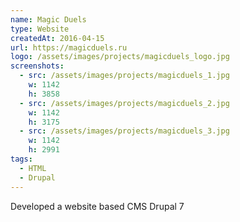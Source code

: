 ```yaml
---
name: Magic Duels
type: Website
createdAt: 2016-04-15
url: https://magicduels.ru
logo: /assets/images/projects/magicduels_logo.jpg
screenshots: 
  - src: /assets/images/projects/magicduels_1.jpg
    w: 1142
    h: 3858
  - src: /assets/images/projects/magicduels_2.jpg
    w: 1142
    h: 3175
  - src: /assets/images/projects/magicduels_3.jpg
    w: 1142
    h: 2991
tags: 
  - HTML
  - Drupal 
---
```

 
Developed a website based CMS Drupal 7

